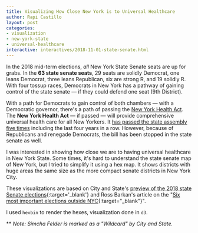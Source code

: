 ```yaml
---
title: Visualizing How Close New York is to Universal Healthcare
author: Rapi Castillo
layout: post
categories:
- visualization
- new-york-state
- universal-healthcare
interactive: interactives/2018-11-01-state-senate.html
---
```


In the 2018 mid-term elections, _all_ New York State Senate seats are up for grabs. In the **63 state senate seats**, 29 seats are solidly Democrat, one leans Democrat, three leans Republican, six are strong R, and 19 solidly R. With four tossup races, Democrats in New York has a pathway of gaining control of the state senate — if they could defend one seat (9th District).

With a path for Democrats to gain control of both chambers — with a Democratic governor, there's a path of passing the [New York Health Act](https://www.nyhcampaign.org/). The **New York Health Act** — if passed — will provide comprehensive universal health care for all New Yorkers. It [has passed the state assembly five times](http://gothamist.com/2018/08/22/nyc_universal_healthcare.php) including the last four years in a row. However, because of Republicans and renegade Democrats, the bill has been stopped in the state senate as well.

I was interested in showing how close we are to having universal healthcare in New York State. Some times, it's hard to understand the state senate map of New York, but I tried to simplify it using a hex map. It shows districts with huge areas the same size as the more compact senate districts in New York City.

These visualizations are based on City and State's [preview of the 2018 state Senate elections](https://www.cityandstateny.com/articles/politics/campaigns-elections/2018-new-york-senate-elections-guide.html){:target='\_blank'} and Ross Barkan's article on the "[Six most important elections outside NYC](http://gothamist.com/2018/11/01/ny_midterm_elections_upstate.php){:target="\_blank"}".

I used `hexbin` to render the hexes, visualization done in `d3`.

** _Note: Simcha Felder is marked as a "Wildcard" by City and State._
